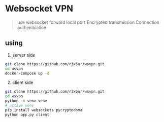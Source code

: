 # Websocket VPN

> use websocket forward local port
> Encrypted transmission
> Connection authentication

## using

1. server side

```bash
git clone https://github.com/r3x5ur/wsvpn.git
cd wsvpn
docker-compose up -d
```

2. client side

```bash
git clone https://github.com/r3x5ur/wsvpn.git
cd wsvpn
python -m venv venv
# active venv
pip install websockets pycryptodome
python app.py client
```
